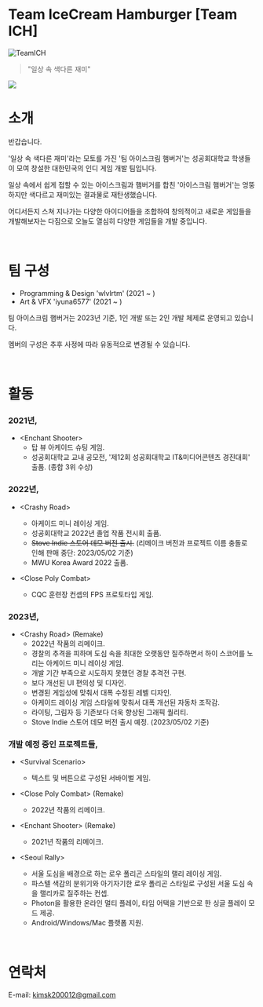 # Team IceCream Hamburger [Team ICH]

![TeamICH](https://user-images.githubusercontent.com/62886544/231495377-a81b9c19-3415-4611-a3ac-e12413c662d2.png)

> "일상 속 색다른 재미"

<img src="https://img.shields.io/badge/Unity-3178C6?style=flat&logo=Unity&logoColor=white"/>

<br/>

# 소개

반갑습니다.

'일상 속 색다른 재미'라는 모토를 가진 '팀 아이스크림 햄버거'는 성공회대학교 학생들이 모여 창설한 대한민국의 인디 게임 개발 팀입니다.

일상 속에서 쉽게 접할 수 있는 아이스크림과 햄버거를 합친 '아이스크림 햄버거'는 엉뚱하지만 색다르고 재미있는 결과물로 재탄생했습니다.

어디서든지 스쳐 지나가는 다양한 아이디어들을 조합하여 창의적이고 새로운 게임들을 개발해보자는 다짐으로 오늘도 열심히 다양한 게임들을 개발 중입니다.

<br/>

# 팀 구성
- Programming & Design 'wlvlrtm' (2021 ~ )
- Art & VFX 'iyuna6577' (2021 ~ )

팀 아이스크림 햄버거는 2023년 기준, 1인 개발 또는 2인 개발 체제로 운영되고 있습니다.

멤버의 구성은 추후 사정에 따라 유동적으로 변경될 수 있습니다.

<br/>

# 활동

### 2021년,
  - \<Enchant Shooter>
    - 탑 뷰 아케이드 슈팅 게임.
    - 성공회대학교 교내 공모전, '제12회 성공회대학교 IT&미디어콘텐츠 경진대회' 출품. (종합 3위 수상)

### 2022년,
  - \<Crashy Road>
    - 아케이드 미니 레이싱 게임.
    - 성공회대학교 2022년 졸업 작품 전시회 출품.
    - ~~Stove Indie 스토어 데모 버전 출시.~~ (리메이크 버전과 프로젝트 이름 충돌로 인해 판매 중단: 2023/05/02 기준)
    - MWU Korea Award 2022 출품.
    
  - \<Close Poly Combat>
    - CQC 훈련장 컨셉의 FPS 프로토타입 게임.

### 2023년,
  - \<Crashy Road> (Remake)
    - 2022년 작품의 리메이크.
    - 경찰의 추격을 피하며 도심 속을 최대한 오랫동안 질주하면서 하이 스코어를 노리는 아케이드 미니 레이싱 게임.
    - 개발 기간 부족으로 시도하지 못했던 경찰 추격전 구현.
    - 보다 개선된 UI 편의성 및 디자인.
    - 변경된 게임성에 맞춰서 대폭 수정된 레벨 디자인.
    - 아케이드 레이싱 게임 스타일에 맞춰서 대폭 개선된 자동차 조작감.
    - 라이팅, 그림자 등 기존보다 더욱 향상된 그래픽 퀄리티.
    - Stove Indie 스토어 데모 버전 출시 예정. (2023/05/02 기준)
    
 ### 개발 예정 중인 프로젝트들,
  - \<Survival Scenario>
    - 텍스트 및 버튼으로 구성된 서바이벌 게임.
 
  - \<Close Poly Combat> (Remake)
    - 2022년 작품의 리메이크.
 
  - \<Enchant Shooter> (Remake)
    - 2021년 작품의 리메이크.
  
  - \<Seoul Rally>
    - 서울 도심을 배경으로 하는 로우 폴리곤 스타일의 랠리 레이싱 게임.
    - 파스텔 색감의 분위기와 아기자기한 로우 폴리곤 스타일로 구성된 서울 도심 속을 랠리카로 질주하는 컨셉.
    - Photon을 활용한 온라인 멀티 플레이, 타임 어택을 기반으로 한 싱글 플레이 모드 제공.
    - Android/Windows/Mac 플랫폼 지원.

<br/>

# 연락처
E-mail: <kimsk200012@gmail.com>

